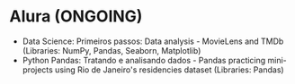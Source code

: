 # Alura (ONGOING)

- Data Science: Primeiros passos: Data analysis - MovieLens and TMDb (Libraries: NumPy, Pandas, Seaborn, Matplotlib)
- Python Pandas: Tratando e analisando dados - Pandas practicing mini-projects using Rio de Janeiro's residencies dataset (Libraries: Pandas)
